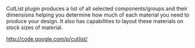 CutList plugin produces a list of all selected components/groups and their dimensions helping you determine how much of each material you need to produce your design. It also has capabilities to layout these materials on stock sizes of material.

http://code.google.com/p/cutlist/